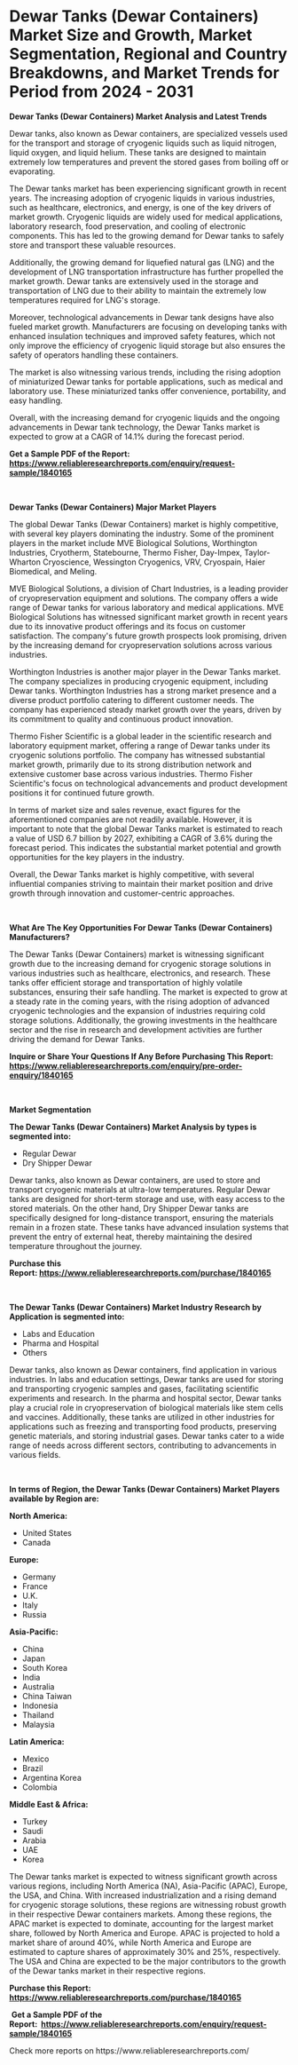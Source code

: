 <p><h1>Dewar Tanks (Dewar Containers) Market Size and Growth, Market Segmentation, Regional and Country Breakdowns, and Market Trends for Period from 2024 -  2031</h1></p><p><strong>Dewar Tanks (Dewar Containers) Market Analysis and Latest Trends</strong></p>
<p><p>Dewar tanks, also known as Dewar containers, are specialized vessels used for the transport and storage of cryogenic liquids such as liquid nitrogen, liquid oxygen, and liquid helium. These tanks are designed to maintain extremely low temperatures and prevent the stored gases from boiling off or evaporating.</p><p>The Dewar tanks market has been experiencing significant growth in recent years. The increasing adoption of cryogenic liquids in various industries, such as healthcare, electronics, and energy, is one of the key drivers of market growth. Cryogenic liquids are widely used for medical applications, laboratory research, food preservation, and cooling of electronic components. This has led to the growing demand for Dewar tanks to safely store and transport these valuable resources.</p><p>Additionally, the growing demand for liquefied natural gas (LNG) and the development of LNG transportation infrastructure has further propelled the market growth. Dewar tanks are extensively used in the storage and transportation of LNG due to their ability to maintain the extremely low temperatures required for LNG's storage.</p><p>Moreover, technological advancements in Dewar tank designs have also fueled market growth. Manufacturers are focusing on developing tanks with enhanced insulation techniques and improved safety features, which not only improve the efficiency of cryogenic liquid storage but also ensures the safety of operators handling these containers.</p><p>The market is also witnessing various trends, including the rising adoption of miniaturized Dewar tanks for portable applications, such as medical and laboratory use. These miniaturized tanks offer convenience, portability, and easy handling.</p><p>Overall, with the increasing demand for cryogenic liquids and the ongoing advancements in Dewar tank technology, the Dewar Tanks market is expected to grow at a CAGR of 14.1% during the forecast period.</p></p>
<p><strong>Get a Sample PDF of the Report:&nbsp; <a href="https://www.reliableresearchreports.com/enquiry/request-sample/1840165">https://www.reliableresearchreports.com/enquiry/request-sample/1840165</a></strong></p>
<p>&nbsp;</p>
<p><strong>Dewar Tanks (Dewar Containers) Major Market Players</strong></p>
<p><p>The global Dewar Tanks (Dewar Containers) market is highly competitive, with several key players dominating the industry. Some of the prominent players in the market include MVE Biological Solutions, Worthington Industries, Cryotherm, Statebourne, Thermo Fisher, Day-Impex, Taylor-Wharton Cryoscience, Wessington Cryogenics, VRV, Cryospain, Haier Biomedical, and Meling.</p><p>MVE Biological Solutions, a division of Chart Industries, is a leading provider of cryopreservation equipment and solutions. The company offers a wide range of Dewar tanks for various laboratory and medical applications. MVE Biological Solutions has witnessed significant market growth in recent years due to its innovative product offerings and its focus on customer satisfaction. The company's future growth prospects look promising, driven by the increasing demand for cryopreservation solutions across various industries.</p><p>Worthington Industries is another major player in the Dewar Tanks market. The company specializes in producing cryogenic equipment, including Dewar tanks. Worthington Industries has a strong market presence and a diverse product portfolio catering to different customer needs. The company has experienced steady market growth over the years, driven by its commitment to quality and continuous product innovation.</p><p>Thermo Fisher Scientific is a global leader in the scientific research and laboratory equipment market, offering a range of Dewar tanks under its cryogenic solutions portfolio. The company has witnessed substantial market growth, primarily due to its strong distribution network and extensive customer base across various industries. Thermo Fisher Scientific's focus on technological advancements and product development positions it for continued future growth.</p><p>In terms of market size and sales revenue, exact figures for the aforementioned companies are not readily available. However, it is important to note that the global Dewar Tanks market is estimated to reach a value of USD 6.7 billion by 2027, exhibiting a CAGR of 3.6% during the forecast period. This indicates the substantial market potential and growth opportunities for the key players in the industry.</p><p>Overall, the Dewar Tanks market is highly competitive, with several influential companies striving to maintain their market position and drive growth through innovation and customer-centric approaches.</p></p>
<p>&nbsp;</p>
<p><strong>What Are The Key Opportunities For Dewar Tanks (Dewar Containers) Manufacturers?</strong></p>
<p><p>The Dewar Tanks (Dewar Containers) market is witnessing significant growth due to the increasing demand for cryogenic storage solutions in various industries such as healthcare, electronics, and research. These tanks offer efficient storage and transportation of highly volatile substances, ensuring their safe handling. The market is expected to grow at a steady rate in the coming years, with the rising adoption of advanced cryogenic technologies and the expansion of industries requiring cold storage solutions. Additionally, the growing investments in the healthcare sector and the rise in research and development activities are further driving the demand for Dewar Tanks.</p></p>
<p><strong>Inquire or Share Your Questions If Any Before Purchasing This Report: <a href="https://www.reliableresearchreports.com/enquiry/pre-order-enquiry/1840165">https://www.reliableresearchreports.com/enquiry/pre-order-enquiry/1840165</a></strong></p>
<p>&nbsp;</p>
<p><strong>Market Segmentation</strong></p>
<p><strong>The Dewar Tanks (Dewar Containers) Market Analysis by types is segmented into:</strong></p>
<p><ul><li>Regular Dewar</li><li>Dry Shipper Dewar</li></ul></p>
<p><p>Dewar tanks, also known as Dewar containers, are used to store and transport cryogenic materials at ultra-low temperatures. Regular Dewar tanks are designed for short-term storage and use, with easy access to the stored materials. On the other hand, Dry Shipper Dewar tanks are specifically designed for long-distance transport, ensuring the materials remain in a frozen state. These tanks have advanced insulation systems that prevent the entry of external heat, thereby maintaining the desired temperature throughout the journey.</p></p>
<p><strong>Purchase this Report:&nbsp;<a href="https://www.reliableresearchreports.com/purchase/1840165">https://www.reliableresearchreports.com/purchase/1840165</a></strong></p>
<p>&nbsp;</p>
<p><strong>The Dewar Tanks (Dewar Containers) Market Industry Research by Application is segmented into:</strong></p>
<p><ul><li>Labs and Education</li><li>Pharma and Hospital</li><li>Others</li></ul></p>
<p><p>Dewar tanks, also known as Dewar containers, find application in various industries. In labs and education settings, Dewar tanks are used for storing and transporting cryogenic samples and gases, facilitating scientific experiments and research. In the pharma and hospital sector, Dewar tanks play a crucial role in cryopreservation of biological materials like stem cells and vaccines. Additionally, these tanks are utilized in other industries for applications such as freezing and transporting food products, preserving genetic materials, and storing industrial gases. Dewar tanks cater to a wide range of needs across different sectors, contributing to advancements in various fields.</p></p>
<p>&nbsp;</p>
<p><strong>In terms of Region, the Dewar Tanks (Dewar Containers) Market Players available by Region are:</strong></p>
<p>
    <p> <strong> North America: </strong>
        <ul>
            <li>United States</li>
            <li>Canada</li>
        </ul>
        </p> 
    <p> <strong> Europe: </strong>
        <ul>
            <li>Germany</li>
            <li>France</li>
            <li>U.K.</li>
            <li>Italy</li>
            <li>Russia</li>
        </ul>
        </p> 
    <p> <strong> Asia-Pacific: </strong>
        <ul>
            <li>China</li>
            <li>Japan</li>
            <li>South Korea</li>
            <li>India</li>
            <li>Australia</li>
            <li>China Taiwan</li>
            <li>Indonesia</li>
            <li>Thailand</li>
            <li>Malaysia</li>
        </ul>
        </p> 
    <p> <strong> Latin America: </strong>
        <ul>
            <li>Mexico</li>
            <li>Brazil</li>
            <li>Argentina Korea</li>
            <li>Colombia</li>
        </ul>
        </p> 
    <p> <strong> Middle East & Africa: </strong>
        <ul>
            <li>Turkey</li>
            <li>Saudi</li>
            <li>Arabia</li>
            <li>UAE</li>
            <li>Korea</li>
        </ul>
    </p>
    </p>
<p><p>The Dewar tanks market is expected to witness significant growth across various regions, including North America (NA), Asia-Pacific (APAC), Europe, the USA, and China. With increased industrialization and a rising demand for cryogenic storage solutions, these regions are witnessing robust growth in their respective Dewar containers markets. Among these regions, the APAC market is expected to dominate, accounting for the largest market share, followed by North America and Europe. APAC is projected to hold a market share of around 40%, while North America and Europe are estimated to capture shares of approximately 30% and 25%, respectively. The USA and China are expected to be the major contributors to the growth of the Dewar tanks market in their respective regions.</p></p>
<p><strong>Purchase this Report: <a href="https://www.reliableresearchreports.com/purchase/1840165">https://www.reliableresearchreports.com/purchase/1840165</a></strong></p>
<p>&nbsp;<strong>Get a Sample PDF of the Report:&nbsp;&nbsp;<a href="https://www.reliableresearchreports.com/enquiry/request-sample/1840165">https://www.reliableresearchreports.com/enquiry/request-sample/1840165</a></strong></p>
<p><strong></strong></p>
<p>Check more reports on https://www.reliableresearchreports.com/</p>